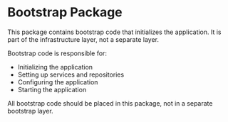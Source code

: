 # Bootstrap Package

This package contains bootstrap code that initializes the application. It is part of the infrastructure layer, not a separate layer.

Bootstrap code is responsible for:
- Initializing the application
- Setting up services and repositories
- Configuring the application
- Starting the application

All bootstrap code should be placed in this package, not in a separate bootstrap layer.